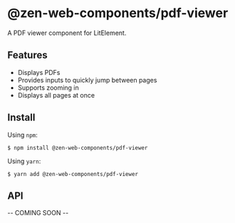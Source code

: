 # @zen-web-components/pdf-viewer

A PDF viewer component for LitElement.

## Features

- Displays PDFs
- Provides inputs to quickly jump between pages
- Supports zooming in
- Displays all pages at once

## Install

Using `npm`:

```
$ npm install @zen-web-components/pdf-viewer
```

Using `yarn`:

```
$ yarn add @zen-web-components/pdf-viewer
```

## API

-- COMING SOON --
